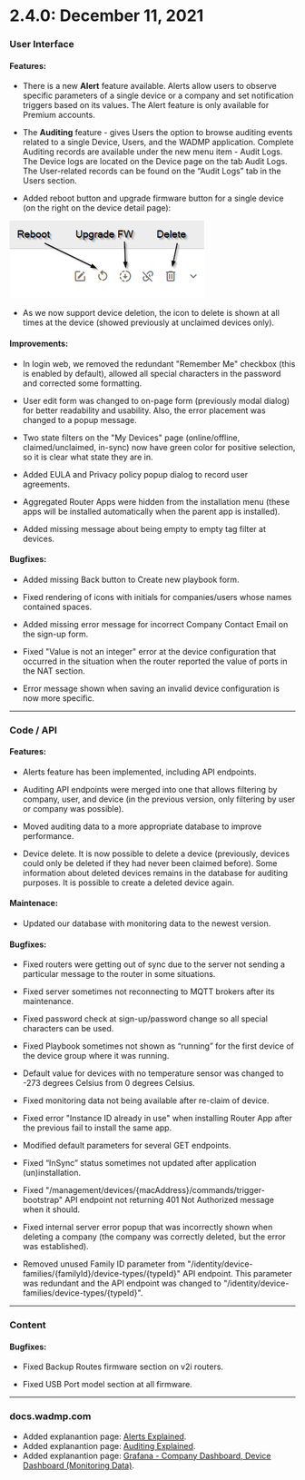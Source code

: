 # 2.4.0: December 11, 2021

### User Interface

#### Features:

* There is a new **Alert** feature available. Alerts allow users to observe specific parameters of a single device or a company and set notification triggers based on its values. The Alert feature is only available for Premium accounts.

* The **Auditing** feature - gives Users the option to browse auditing events related to a single Device, Users, and the WADMP application. Complete Auditing records are available under the new menu item - Audit Logs. The Device logs are located on the Device page on the tab Audit Logs. The User-related records can be found on the “Audit Logs” tab in the Users section.

* Added reboot button and upgrade firmware button for a single device (on the right on the device detail page):

![reboot upgrade delete](./2.4.0_reboot_upgrade_delete.png "reboot upgrade delete")

* As we now support device deletion, the icon to delete is shown at all times at the device (showed previously at unclaimed devices only).

#### Improvements:

* In login web, we removed the redundant "Remember Me" checkbox (this is enabled by default), allowed all special characters in the password and corrected some formatting.

* User edit form was changed to on-page form (previously modal dialog) for better readability and usability. Also, the error placement was changed to a popup message.

* Two state filters on the "My Devices" page (online/offline, claimed/unclaimed, in-sync) now have green color for positive selection, so it is clear what state they are in.

* Added EULA and Privacy policy popup dialog to record user agreements. 

* Aggregated Router Apps were hidden from the installation menu (these apps will be installed automatically when the parent app is installed).

* Added missing message about being empty to empty tag filter at devices. 

#### Bugfixes:

* Added missing Back button to Create new playbook form.

* Fixed rendering of icons with initials for companies/users whose names contained spaces.

* Added missing error message for incorrect Company Contact Email on the sign-up form.

* Fixed "Value is not an integer" error at the device configuration that occurred in the situation when the router reported the value of ports in the NAT section.

* Error message shown when saving an invalid device configuration is now more specific.

---

### Code / API

#### Features:

* Alerts feature has been implemented, including API endpoints.

* Auditing API endpoints were merged into one that allows filtering by company, user, and device (in the previous version, only filtering by user or company was possible).

* Moved auditing data to a more appropriate database to improve performance.

* Device delete. It is now possible to delete a device (previously, devices could only be deleted if they had never been claimed before). Some information about deleted devices remains in the database for auditing purposes. It is possible to create a deleted device again.

#### Maintenace:

* Updated our database with monitoring data to the newest version.

#### Bugfixes:

* Fixed routers were getting out of sync due to the server not sending a particular message to the router in some situations.

* Fixed server sometimes not reconnecting to MQTT brokers after its maintenance.

* Fixed password check at sign-up/password change so all special characters can be used.

* Fixed Playbook sometimes not shown as “running” for the first device of the device group where it was running.

* Default value for devices with no temperature sensor was changed to -273 degrees Celsius from 0 degrees Celsius.

* Fixed monitoring data not being available after re-claim of device.

* Fixed error "Instance ID already in use" when installing Router App after the previous fail to install the same app.

* Modified default parameters for several GET endpoints.

* Fixed “InSync” status sometimes not updated after application (un)installation.

* Fixed "/management/devices/{macAddress}/commands/trigger-bootstrap" API endpoint not returning 401 Not Authorized message when it should.

* Fixed internal server error popup that was incorrectly shown when deleting a company (the company was correctly deleted, but the error was established).
  
* Removed unused Family ID parameter from "/identity/device-families/{familyId}/device-types/{typeId}" API endpoint. This parameter was redundant and the API endpoint was changed to "/identity/device-families/device-types/{typeId}".

---

### Content

#### Bugfixes:

* Fixed Backup Routes firmware section on v2i routers.

* Fixed USB Port model section at all firmware.

---

### docs.wadmp.com

* Added explanantion page: [Alerts Explained](https://docs.wadmp.com/explanations-discussions/alerts.html).
* Added explanantion page: [Auditing Explained](https://docs.wadmp.com/explanations-discussions/auditing.html).
* Added explanantion page: [Grafana - Company Dashboard, Device Dashboard (Monitoring Data)](https://docs.wadmp.com/explanations-discussions/grafana.html).








